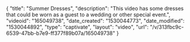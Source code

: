 {
    "title": "Summer Dresses",
    "description": "This video has some dresses that could be worn as a guest to a wedding or other special event.",
    "videoid": "165049738",
    "date_created": "1530044773",
    "date_modified": "1530044892",
    "type": "captivate",
    "layout": "video",
    "url": "\/v\/313fbc9c-6539-47bb-b7e9-ff377f89b07a\/165049738"
}